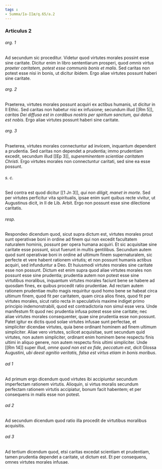```yaml
---
tags : 
- Summa/Ia-IIæ/q.65/a.2
---
```


### Articulus 2

###### arg. 1
Ad secundum sic proceditur. Videtur quod virtutes morales possint esse sine caritate. Dicitur enim in libro sententiarum prosperi, quod *omnis virtus praeter caritatem, potest esse communis bonis et malis*. Sed caritas non potest esse nisi in bonis, ut dicitur ibidem. Ergo aliae virtutes possunt haberi sine caritate.

###### arg. 2
Praeterea, virtutes morales possunt acquiri ex actibus humanis, ut dicitur in II Ethic. Sed caritas non habetur nisi ex infusione; secundum illud [[Rm 5]], *caritas Dei diffusa est in cordibus nostris per spiritum sanctum, qui datus est nobis*. Ergo aliae virtutes possunt haberi sine caritate.

###### arg. 3
Praeterea, virtutes morales connectuntur ad invicem, inquantum dependent a prudentia. Sed caritas non dependet a prudentia; immo prudentiam excedit, secundum illud [[Ep 3]], *supereminentem scientiae caritatem Christi*. Ergo virtutes morales non connectuntur caritati, sed sine ea esse possunt.

###### s. c.
Sed contra est quod dicitur [[1 Jn 3]], *qui non diligit, manet in morte*. Sed per virtutes perficitur vita spiritualis, ipsae enim sunt quibus recte vivitur, ut Augustinus dicit, in II de Lib. Arbit. Ergo non possunt esse sine dilectione caritatis.

###### resp.
Respondeo dicendum quod, sicut supra dictum est, virtutes morales prout sunt operativae boni in ordine ad finem qui non excedit facultatem naturalem hominis, possunt per opera humana acquiri. Et sic acquisitae sine caritate esse possunt, sicut fuerunt in multis gentilibus. Secundum autem quod sunt operativae boni in ordine ad ultimum finem supernaturalem, sic perfecte et vere habent rationem virtutis; et non possunt humanis actibus acquiri, sed infunduntur a Deo. Et huiusmodi virtutes morales sine caritate esse non possunt. Dictum est enim supra quod aliae virtutes morales non possunt esse sine prudentia; prudentia autem non potest esse sine virtutibus moralibus, inquantum virtutes morales faciunt bene se habere ad quosdam fines, ex quibus procedit ratio prudentiae. Ad rectam autem rationem prudentiae multo magis requiritur quod homo bene se habeat circa ultimum finem, quod fit per caritatem, quam circa alios fines, quod fit per virtutes morales, sicut ratio recta in speculativis maxime indiget primo principio indemonstrabili, quod est contradictoria non simul esse vera. Unde manifestum fit quod nec prudentia infusa potest esse sine caritate; nec aliae virtutes morales consequenter, quae sine prudentia esse non possunt. Patet igitur ex dictis quod solae virtutes infusae sunt perfectae, et simpliciter dicendae virtutes, quia bene ordinant hominem ad finem ultimum simpliciter. Aliae vero virtutes, scilicet acquisitae, sunt secundum quid virtutes, non autem simpliciter, ordinant enim hominem bene respectu finis ultimi in aliquo genere, non autem respectu finis ultimi simpliciter. Unde [[Rm 14]] super illud, *omne quod non est ex fide, peccatum est*, dicit Glossa Augustini, *ubi deest agnitio veritatis, falsa est virtus etiam in bonis moribus*.

###### ad 1
Ad primum ergo dicendum quod virtutes ibi accipiuntur secundum imperfectam rationem virtutis. Alioquin, si virtus moralis secundum perfectam rationem virtutis accipiatur, bonum facit habentem; et per consequens in malis esse non potest.

###### ad 2
Ad secundum dicendum quod ratio illa procedit de virtutibus moralibus acquisitis.

###### ad 3
Ad tertium dicendum quod, etsi caritas excedat scientiam et prudentiam, tamen prudentia dependet a caritate, ut dictum est. Et per consequens, omnes virtutes morales infusae.

